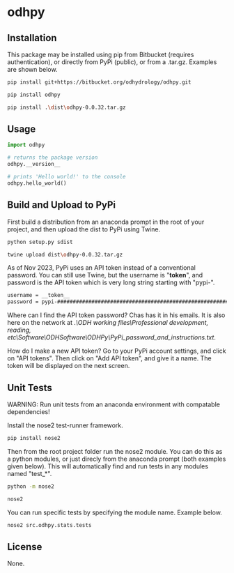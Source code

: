 # odhpy

## Installation

This package may be installed using pip from Bitbucket (requires authentication), or directly from PyPi (public), or from a .tar.gz. Examples are shown below.

```bash
pip install git+https://bitbucket.org/odhydrology/odhpy.git
```

```bash
pip install odhpy
```

```bash
pip install .\dist\odhpy-0.0.32.tar.gz
```

## Usage

```python
import odhpy

# returns the package version
odhpy.__version__

# prints 'Hello world!' to the console
odhpy.hello_world()
```

## Build and Upload to PyPi

First build a distribution from an anaconda prompt in the root of your project, and then upload the dist to PyPi using Twine.

```bash
python setup.py sdist
```

```bash
twine upload dist\odhpy-0.0.32.tar.gz
```

As of Nov 2023, PyPi uses an API token instead of a conventional password. You can still use Twine, but the username is "__token__", and password is the API token which is very long string starting with "pypi-". 

``` bash
username = __token__
password = pypi-#####################################################################################
```

Where can I find the API token password? Chas has it in his emails. It is also here on the network at *.\ODH working files\Professional development, reading, etc\Software\ODHSoftware\ODHPy\PyPi_password_and_instructions.txt*.

How do I make a new API token? Go to your PyPi account settings, and click on "API tokens". Then click on "Add API token", and give it a name. The token will be displayed on the next screen.

## Unit Tests

WARNING: Run unit tests from an anaconda environment with compatable dependencies!

Install the nose2 test-runner framework. 

```bash
pip install nose2
```

Then from the root project folder run the nose2 module. You can do this as a python modules, or just direcly from the anaconda prompt (both examples given below). This will automatically find and run tests in any modules named "test_*".

```bash
python -m nose2
```

```bash
nose2
```

You can run specific tests by specifying the module name. Example below.

```bash
nose2 src.odhpy.stats.tests
```

## License

None.
